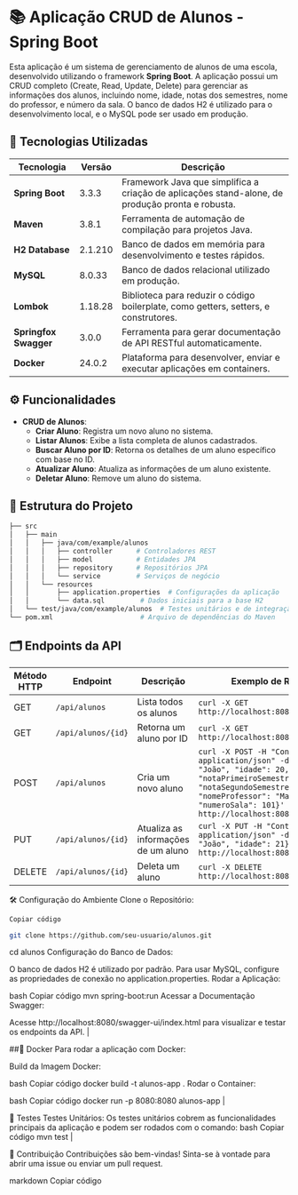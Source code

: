 
# 📚 Aplicação CRUD de Alunos - Spring Boot

Esta aplicação é um sistema de gerenciamento de alunos de uma escola, desenvolvido utilizando o framework **Spring Boot**. A aplicação possui um CRUD completo (Create, Read, Update, Delete) para gerenciar as informações dos alunos, incluindo nome, idade, notas dos semestres, nome do professor, e número da sala. O banco de dados H2 é utilizado para o desenvolvimento local, e o MySQL pode ser usado em produção.

## 🚀 Tecnologias Utilizadas

| Tecnologia           | Versão       | Descrição                                                                                         |
|----------------------|--------------|---------------------------------------------------------------------------------------------------|
| **Spring Boot**      | 3.3.3        | Framework Java que simplifica a criação de aplicações stand-alone, de produção pronta e robusta.  |
| **Maven**            | 3.8.1        | Ferramenta de automação de compilação para projetos Java.                                         |
| **H2 Database**      | 2.1.210      | Banco de dados em memória para desenvolvimento e testes rápidos.                                  |
| **MySQL**            | 8.0.33       | Banco de dados relacional utilizado em produção.                                                  |
| **Lombok**           | 1.18.28      | Biblioteca para reduzir o código boilerplate, como getters, setters, e construtores.              |
| **Springfox Swagger**| 3.0.0        | Ferramenta para gerar documentação de API RESTful automaticamente.                                |
| **Docker**           | 24.0.2       | Plataforma para desenvolver, enviar e executar aplicações em containers.                          |

## ⚙️ Funcionalidades

- **CRUD de Alunos**:
  - **Criar Aluno**: Registra um novo aluno no sistema.
  - **Listar Alunos**: Exibe a lista completa de alunos cadastrados.
  - **Buscar Aluno por ID**: Retorna os detalhes de um aluno específico com base no ID.
  - **Atualizar Aluno**: Atualiza as informações de um aluno existente.
  - **Deletar Aluno**: Remove um aluno do sistema.

## 📁 Estrutura do Projeto

```bash
├── src
│   ├── main
│   │   ├── java/com/example/alunos
│   │   │   ├── controller      # Controladores REST
│   │   │   ├── model           # Entidades JPA
│   │   │   ├── repository      # Repositórios JPA
│   │   │   └── service         # Serviços de negócio
│   │   └── resources
│   │       ├── application.properties  # Configurações da aplicação
│   │       └── data.sql         # Dados iniciais para a base H2
│   └── test/java/com/example/alunos  # Testes unitários e de integração
└── pom.xml                      # Arquivo de dependências do Maven
```

## 🗂️ Endpoints da API

| Método HTTP | Endpoint            | Descrição                           | Exemplo de Request                                                                                                                                                          |
|-------------|---------------------|-------------------------------------|-----------------------------------------------------------------------------------------------------------------------------------------------------------------------------|
| GET         | `/api/alunos`        | Lista todos os alunos               | `curl -X GET http://localhost:8080/api/alunos`                                                                                                                              |
| GET         | `/api/alunos/{id}`   | Retorna um aluno por ID             | `curl -X GET http://localhost:8080/api/alunos/1`                                                                                                                            |
| POST        | `/api/alunos`        | Cria um novo aluno                  | `curl -X POST -H "Content-Type: application/json" -d '{"nome": "João", "idade": 20, "notaPrimeiroSemestre": 8.5, "notaSegundoSemestre": 9.0, "nomeProfessor": "Maria", "numeroSala": 101}' http://localhost:8080/api/alunos` |
| PUT         | `/api/alunos/{id}`   | Atualiza as informações de um aluno | `curl -X PUT -H "Content-Type: application/json" -d '{"nome": "João", "idade": 21}' http://localhost:8080/api/alunos/1`                                                     |
| DELETE      | `/api/alunos/{id}`   | Deleta um aluno                     | `curl -X DELETE http://localhost:8080/api/alunos/1`                                                                                                                         |



🛠️ Configuração do Ambiente
Clone o Repositório:

```bash
Copiar código

git clone https://github.com/seu-usuario/alunos.git
```

cd alunos
Configuração do Banco de Dados:

O banco de dados H2 é utilizado por padrão. Para usar MySQL, configure as propriedades de conexão no application.properties.
Rodar a Aplicação:

bash
Copiar código
mvn spring-boot:run
Acessar a Documentação Swagger:

Acesse http://localhost:8080/swagger-ui/index.html para visualizar e testar os endpoints da API.
                                                                                                                  |



##🐳 Docker
Para rodar a aplicação com Docker:

Build da Imagem Docker:

bash
Copiar código
docker build -t alunos-app .
Rodar o Container:

bash
Copiar código
docker run -p 8080:8080 alunos-app
                                                                                                                  |



🧪 Testes
Testes Unitários: Os testes unitários cobrem as funcionalidades principais da aplicação e podem ser rodados com o comando:
bash
Copiar código
mvn test
                                                                                                                  |



📝 Contribuição
Contribuições são bem-vindas! Sinta-se à vontade para abrir uma issue ou enviar um pull request.

markdown
Copiar código


